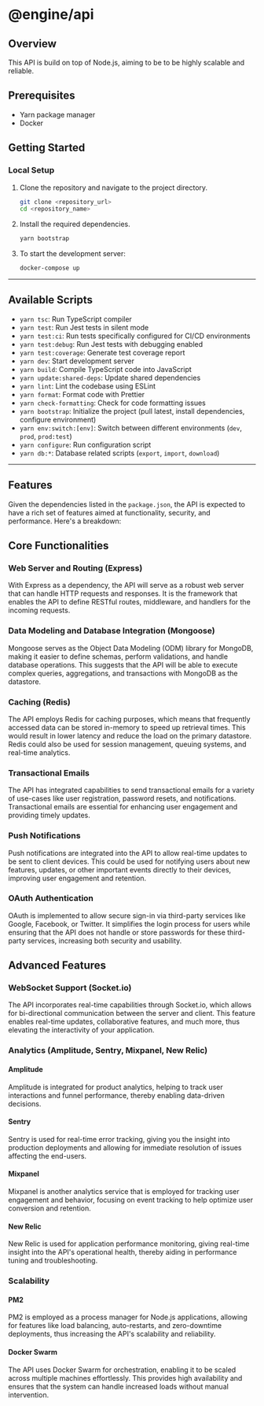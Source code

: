 # @engine/api

## Overview

This API is build on top of Node.js, aiming to be to be highly scalable and reliable.

## Prerequisites

- Yarn package manager
- Docker

## Getting Started

### Local Setup

1. Clone the repository and navigate to the project directory.

   ```bash
   git clone <repository_url>
   cd <repository_name>
   ```

2. Install the required dependencies.

   ```bash
   yarn bootstrap
   ```

3. To start the development server:

   ```bash
   docker-compose up
   ```

---

## Available Scripts

- `yarn tsc`: Run TypeScript compiler
- `yarn test`: Run Jest tests in silent mode
- `yarn test:ci`: Run tests specifically configured for CI/CD environments
- `yarn test:debug`: Run Jest tests with debugging enabled
- `yarn test:coverage`: Generate test coverage report
- `yarn dev`: Start development server
- `yarn build`: Compile TypeScript code into JavaScript
- `yarn update:shared-deps`: Update shared dependencies
- `yarn lint`: Lint the codebase using ESLint
- `yarn format`: Format code with Prettier
- `yarn check-formatting`: Check for code formatting issues
- `yarn bootstrap`: Initialize the project (pull latest, install dependencies, configure environment)
- `yarn env:switch:[env]`: Switch between different environments (`dev`, `prod`, `prod:test`)
- `yarn configure`: Run configuration script
- `yarn db:*`: Database related scripts (`export`, `import`, `download`)

---

## Features

Given the dependencies listed in the `package.json`, the API is expected to have a rich set of features aimed at functionality, security, and performance. Here's a breakdown:

## Core Functionalities

### Web Server and Routing (Express)

With Express as a dependency, the API will serve as a robust web server that can handle HTTP requests and responses. It is the framework that enables the API to define RESTful routes, middleware, and handlers for the incoming requests.

### Data Modeling and Database Integration (Mongoose)

Mongoose serves as the Object Data Modeling (ODM) library for MongoDB, making it easier to define schemas, perform validations, and handle database operations. This suggests that the API will be able to execute complex queries, aggregations, and transactions with MongoDB as the datastore.

### Caching (Redis)

The API employs Redis for caching purposes, which means that frequently accessed data can be stored in-memory to speed up retrieval times. This would result in lower latency and reduce the load on the primary datastore. Redis could also be used for session management, queuing systems, and real-time analytics.

### Transactional Emails

The API has integrated capabilities to send transactional emails for a variety of use-cases like user registration, password resets, and notifications. Transactional emails are essential for enhancing user engagement and providing timely updates.

### Push Notifications

Push notifications are integrated into the API to allow real-time updates to be sent to client devices. This could be used for notifying users about new features, updates, or other important events directly to their devices, improving user engagement and retention.

### OAuth Authentication

OAuth is implemented to allow secure sign-in via third-party services like Google, Facebook, or Twitter. It simplifies the login process for users while ensuring that the API does not handle or store passwords for these third-party services, increasing both security and usability.

## Advanced Features

### WebSocket Support (Socket.io)

The API incorporates real-time capabilities through Socket.io, which allows for bi-directional communication between the server and client. This feature enables real-time updates, collaborative features, and much more, thus elevating the interactivity of your application.

### Analytics (Amplitude, Sentry, Mixpanel, New Relic)

#### Amplitude

Amplitude is integrated for product analytics, helping to track user interactions and funnel performance, thereby enabling data-driven decisions.

#### Sentry

Sentry is used for real-time error tracking, giving you the insight into production deployments and allowing for immediate resolution of issues affecting the end-users.

#### Mixpanel

Mixpanel is another analytics service that is employed for tracking user engagement and behavior, focusing on event tracking to help optimize user conversion and retention.

#### New Relic

New Relic is used for application performance monitoring, giving real-time insight into the API's operational health, thereby aiding in performance tuning and troubleshooting.

### Scalability

#### PM2

PM2 is employed as a process manager for Node.js applications, allowing for features like load balancing, auto-restarts, and zero-downtime deployments, thus increasing the API's scalability and reliability.

#### Docker Swarm

The API uses Docker Swarm for orchestration, enabling it to be scaled across multiple machines effortlessly. This provides high availability and ensures that the system can handle increased loads without manual intervention.
